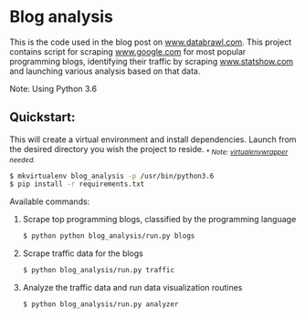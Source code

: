 # Blog analysis

This is the code used in the blog post on www.databrawl.com. This project
contains script for scraping www.google.com for most popular programming blogs,
identifying their traffic by scraping www.statshow.com and launching various
analysis based on that data.

Note: Using Python 3.6

## Quickstart:

This will create a virtual environment and install dependencies. Launch from
the desired directory you wish the project to reside.
<sub>\* *Note: [virtualenvwrapper](https://virtualenvwrapper.readthedocs.io/en/latest/) needed.*</sub>

```bash
$ mkvirtualenv blog_analysis -p /usr/bin/python3.6
$ pip install -r requirements.txt
```

Available commands:

1. Scrape top programming blogs, classified by the programming language
    ```bash
    $ python python blog_analysis/run.py blogs
    ```
2. Scrape traffic data for the blogs
    ```bash
    $ python blog_analysis/run.py traffic
    ```
3. Analyze the traffic data and run data visualization routines
    ```bash
    $ python blog_analysis/run.py analyzer
    ```